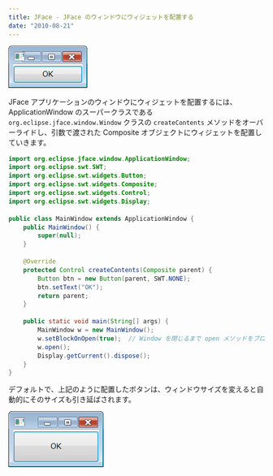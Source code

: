 ```yaml
---
title: JFace - JFace のウィンドウにウィジェットを配置する
date: "2010-08-21"
---
```


![jface-create-contents1.png](./jface-create-contents1.png)

JFace アプリケーションのウィンドウにウィジェットを配置するには、ApplicationWindow のスーパークラスである `org.eclipse.jface.window.Window` クラスの `createContents` メソッドをオーバーライドし、引数で渡された Composite オブジェクトにウィジェットを配置していきます。

~~~ java
import org.eclipse.jface.window.ApplicationWindow;
import org.eclipse.swt.SWT;
import org.eclipse.swt.widgets.Button;
import org.eclipse.swt.widgets.Composite;
import org.eclipse.swt.widgets.Control;
import org.eclipse.swt.widgets.Display;

public class MainWindow extends ApplicationWindow {
    public MainWindow() {
        super(null);
    }

    @Override
    protected Control createContents(Composite parent) {
        Button btn = new Button(parent, SWT.NONE);
        btn.setText("OK");
        return parent;
    }

    public static void main(String[] args) {
        MainWindow w = new MainWindow();
        w.setBlockOnOpen(true);  // Window を閉じるまで open メソッドをブロック
        w.open();
        Display.getCurrent().dispose();
    }
}
~~~

デフォルトで、上記のように配置したボタンは、ウィンドウサイズを変えると自動的にそのサイズも引き延ばされます。

![jface-create-contents2.png](./jface-create-contents2.png)

